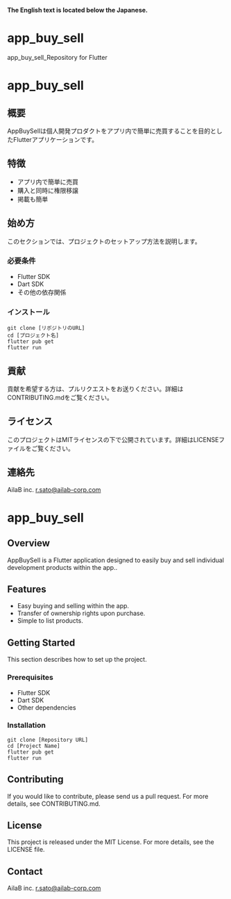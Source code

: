 **The English text is located below the Japanese.**

# app_buy_sell
app_buy_sell_Repository for Flutter

# app_buy_sell

## 概要
AppBuySellは個人開発プロダクトをアプリ内で簡単に売買することを目的としたFlutterアプリケーションです。

## 特徴
- アプリ内で簡単に売買
- 購入と同時に権限移譲
- 掲載も簡単

## 始め方
このセクションでは、プロジェクトのセットアップ方法を説明します。

### 必要条件
- Flutter SDK
- Dart SDK
- その他の依存関係

### インストール
```
git clone [リポジトリのURL]
cd [プロジェクト名]
flutter pub get
flutter run
```

## 貢献
貢献を希望する方は、プルリクエストをお送りください。詳細はCONTRIBUTING.mdをご覧ください。

## ライセンス
このプロジェクトはMITライセンスの下で公開されています。詳細はLICENSEファイルをご覧ください。

## 連絡先
AilaB inc.
r.sato@ailab-corp.com

# app_buy_sell

## Overview
AppBuySell is a Flutter application designed to easily buy and sell individual development products within the app..

## Features
- Easy buying and selling within the app.
- Transfer of ownership rights upon purchase.
- Simple to list products.

## Getting Started
This section describes how to set up the project.

### Prerequisites
- Flutter SDK
- Dart SDK
- Other dependencies

### Installation
```
git clone [Repository URL]
cd [Project Name]
flutter pub get
flutter run
```

## Contributing
If you would like to contribute, please send us a pull request. 
For more details, see CONTRIBUTING.md.

## License
This project is released under the MIT License. 
For more details, see the LICENSE file.

## Contact
AilaB inc.
r.sato@ailab-corp.com
